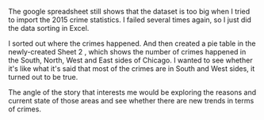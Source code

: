 The google spreadsheet still shows that the dataset is too big when I tried to import the 2015 crime statistics. I failed several times again, so I just did the data sorting in Excel. 

I sorted out where the crimes happened. And then created a pie table in the newly-created Sheet 2 , which shows the number of crimes happened in the South, North, West and East sides of Chicago. I wanted to see whether it's like what it's said that most of the crimes are in South and West sides, it turned out to be true. 

The angle of the story that interests me would be exploring the reasons and current state of those areas and see whether there are new trends in terms of crimes. 

